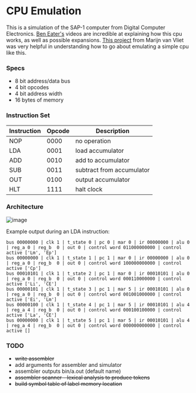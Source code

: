 # CPU Emulation

This is a simulation of the SAP-1 computer from Digital Computer Electronics. [Ben Eater's](https://www.youtube.com/c/beneater) videos are incredible at explaining how this cpu works, as well as possible expansions. [This project](https://github.com/wmvanvliet/8bit) from Marijn van Vliet was very helpful in understanding how to go about emulating a simple cpu like this.

### Specs

- 8 bit address/data bus
- 4 bit opcodes
- 4 bit address width
- 16 bytes of memory

### Instruction Set

| Instruction | Opcode | Description               |
|-------------|--------|---------------------------|
| NOP         | 0000   | no operation              |
| LDA         | 0001   | load accumulator          |
| ADD         | 0010   | add to accumulator        |
| SUB         | 0011   | subtract from accumulator |
| OUT         | 0100   | output accumulator        |
| HLT         | 1111   | halt clock                |

### Architecture

![image](https://user-images.githubusercontent.com/17195367/216844700-a00c0eab-8296-4573-83d3-dc027b6c04e4.png)

Example output during an LDA instruction:

```
bus 00000000 | clk 1 | t_state 0 | pc 0 | mar 0 | ir 00000000 | alu 0 | reg_a 0 | reg_b  0 | out 0 | control word 011000000000 | control active ['Lm', 'Ep']
bus 00000000 | clk 1 | t_state 1 | pc 1 | mar 0 | ir 00000000 | alu 0 | reg_a 0 | reg_b  0 | out 0 | control word 100000000000 | control active ['Cp']
bus 00010101 | clk 1 | t_state 2 | pc 1 | mar 0 | ir 00010101 | alu 0 | reg_a 0 | reg_b  0 | out 0 | control word 000110000000 | control active ['Li', 'CE']
bus 00000101 | clk 1 | t_state 3 | pc 1 | mar 5 | ir 00010101 | alu 0 | reg_a 0 | reg_b  0 | out 0 | control word 001001000000 | control active ['Ei', 'Lm']
bus 00000100 | clk 1 | t_state 4 | pc 1 | mar 5 | ir 00010101 | alu 4 | reg_a 4 | reg_b  0 | out 0 | control word 000100100000 | control active ['La', 'CE']
bus 00000000 | clk 1 | t_state 5 | pc 1 | mar 5 | ir 00010101 | alu 4 | reg_a 4 | reg_b  0 | out 0 | control word 000000000000 | control active []
```

### TODO

- ~~write assembler~~
- add arguments for assembler and simulator
- assembler outputs bin/a.out (default name)
- ~~assembler scanner - lexical analysis to produce tokens~~
- ~~build symbol table of label memory location~~